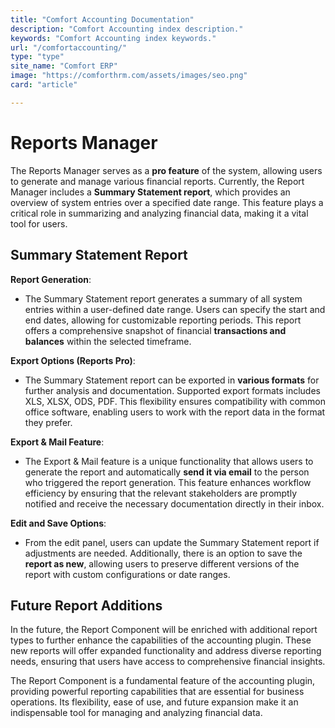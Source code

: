 ```yaml
---
title: "Comfort Accounting Documentation"
description: "Comfort Accounting index description."
keywords: "Comfort Accounting index keywords."
url: "/comfortaccounting/"
type: "type"
site_name: "Comfort ERP"
image: "https://comforthrm.com/assets/images/seo.png"
card: "article"

---
```


# Reports Manager

The Reports Manager serves as a **pro feature** of the system, allowing users to generate and manage various financial reports. Currently, the Report Manager includes a **Summary Statement report**, which provides an overview of system entries over a specified date range. This feature plays a critical role in summarizing and analyzing financial data, making it a vital tool for users.

## Summary Statement Report ##

**Report Generation**:
+ The Summary Statement report generates a summary of all system entries within a user-defined date range. Users can specify the start and end dates, allowing for customizable reporting periods. This report offers a comprehensive snapshot of financial **transactions and balances** within the selected timeframe.

**Export Options (Reports Pro)**:
+ The Summary Statement report can be exported in **various formats** for further analysis and documentation. Supported export formats includes XLS, XLSX, ODS, PDF. This flexibility ensures compatibility with common office software, enabling users to work with the report data in the format they prefer.

**Export & Mail Feature**:
+ The Export & Mail feature is a unique functionality that allows users to generate the report and automatically **send it via email** to the person who triggered the report generation. This feature enhances workflow efficiency by ensuring that the relevant stakeholders are promptly notified and receive the necessary documentation directly in their inbox.

**Edit and Save Options**:
+ From the edit panel, users can update the Summary Statement report if adjustments are needed. Additionally, there is an option to save the **report as new**, allowing users to preserve different versions of the report with custom configurations or date ranges.

## Future Report Additions ##
In the future, the Report Component will be enriched with additional report types to further enhance the capabilities of the accounting plugin. These new reports will offer expanded functionality and address diverse reporting needs, ensuring that users have access to comprehensive financial insights.

The Report Component is a fundamental feature of the accounting plugin, providing powerful reporting capabilities that are essential for business operations. Its flexibility, ease of use, and future expansion make it an indispensable tool for managing and analyzing financial data.
